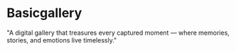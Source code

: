 # Basicgallery
"A digital gallery that treasures every captured moment — where memories, stories, and emotions live timelessly."
